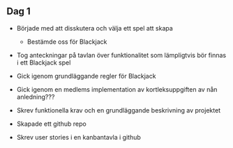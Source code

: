 ## Dag 1
- Började med att disskutera och välja ett spel att skapa
    - Bestämde oss för Blackjack

- Tog anteckningar på tavlan över funktionalitet som lämpligtvis bör finnas i ett Blackjack spel

- Gick igenom grundläggande regler för Blackjack

- Gick igenom en medlems implementation av kortleksuppgiften av nån anledning???

- Skrev funktionella krav och en grundläggande beskrivning av projektet

- Skapade ett github repo

- Skrev user stories i en kanbantavla i github